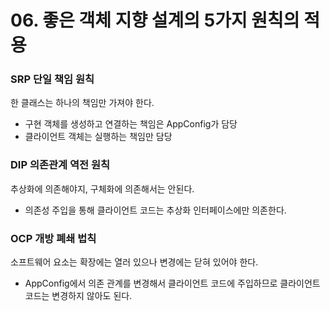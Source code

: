 # 06. 좋은 객체 지향 설계의 5가지 원칙의 적용

### SRP 단일 책임 원칙

한 클래스는 하나의 책임만 가져야 한다.

* 구현 객체를 생성하고 연결하는 책임은 AppConfig가 담당
* 클라이언트 객체는 실행하는 책임만 담당



### DIP 의존관계 역전 원칙

추상화에 의존해야지, 구체화에 의존해서는 안된다.

* 의존성 주입을 통해 클라이언트 코드는 추상화 인터페이스에만 의존한다.



### OCP 개방 폐쇄 법칙

소프트웨어 요소는 확장에는 열러 있으나 변경에는 닫혀 있어야 한다.

* AppConfig에서 의존 관계를 변경해서 클라이언트 코드에 주입하므로 클라이언트 코드는 변경하지 않아도 된다.
